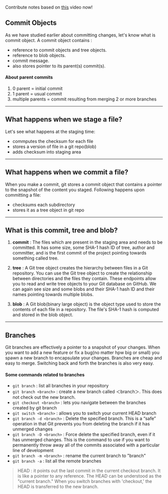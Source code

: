 Contribute notes based on [this](https://www.youtube.com/watch?v=SFLpVkF0obY&list=PL2kSRH_DmWVajYgFoP-HVKK5VKkzFYyzp&index=3) video now!

## Commit Objects
As we have studied earlier about committing changes, let's know what is commit object.
A commit object contains :
  - reference to commit objects and tree objects.
  - reference to blob objects.
  - commit message.
  - also stores pointer to its parent(s) commit(s).

#### About parent commits
  1. 0 parent = initial commit
  2. 1 parent = usual commit
  3. multiple parents = commit resulting from merging 2 or more branches
---------------------------------------------------------------------------------------

## What happens when we stage a file?
Let's see what happens at the staging time:
  - commputes the checksum for each file
  - stores a version of file in a git repo(blob)
  - adds checksum into staging area
----------------------------------------------------------------------------------------

## What happens when we commit a file?
When you make a commit, git stores a commit object that contains a pointer to the snapshot of the content you staged.
Following happens upon committing a file:
  - checksums each subdirectory
  - stores it as a tree object in git repo
--------------------------------------------------------------
## What is this commit, tree and blob?
  1. **commit** : The files which are present in the staging area and needs to be committed. It has some size, some SHA-1 hash ID of tree, author and committer, and is the first commit of the project pointing towards something called tree.

  2. **tree** : A Git tree object creates the hierarchy between files in a Git repository. You can use the Git tree object to create the relationship between directories and the files they contain. These endpoints allow you to read and write tree objects to your Git database on GitHub. We can again see size and some blobs and their SHA-1 hash ID and their names pointing towards multiple blobs.

  3. **blob** : A Git blob(binary large object) is the object type used to store the contents of each file in a repository. The file's SHA-1 hash is computed and stored in the blob object.
---

## Branches 

Git branches are effectively a pointer to a snapshot of your changes. When you want to add a new feature or fix a bug(no matter hpw big or small) you spawn a new branch to encapsulate your changes. Branches are cheap and easy to merge. Switching back and forth the branches is also very easy.
#### Some commands related to branches
- `git branch` : list all branches in your repository
- `git branch <branch>` : create a new branch called ＜branch＞. This does not check out the new branch.
- `git checkout <branch>` : lets you navigate between the branches created by git branch 
- `git switch <branch>` : allows you to switch your current HEAD branch
- `git branch -d <branch>` : Delete the specified branch. This is a “safe” operation in that Git prevents you from deleting the branch if it has unmerged changes
- `git branch -D <branch>` : Force delete the specified branch, even if it has unmerged changes. This is the command to use if you want to permanently throw away all of the commits associated with a particular line of development
- `git branch -m <branch>` : rename the current branch to "branch"
- `git branch -a` : list all the remote branches

>HEAD : it points out the last commit in the current checkout branch. It is like a pointer to any reference. The HEAD can be understood as the "current branch." When you switch branches with 'checkout,' the HEAD is transferred to the new branch.


